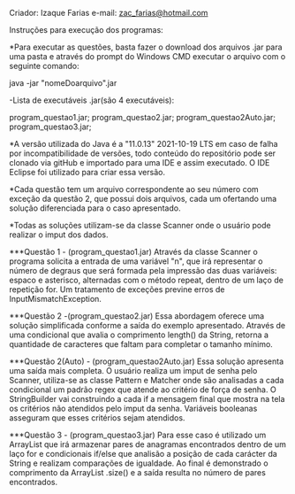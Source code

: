 Criador: Izaque Farias
e-mail: zac_farias@hotmail.com

Instruções para execução dos programas:

*Para executar as questões, basta fazer o download dos arquivos .jar para uma pasta e através do prompt do Windows CMD executar o arquivo com o seguinte comando:

java -jar "nomeDoarquivo".jar 

-Lista de executáveis .jar(são 4 executáveis):

program_questao1.jar;
program_questao2.jar;
program_questao2Auto.jar;
program_questao3.jar;

*A versão utilizada do Java é a "11.0.13" 2021-10-19 LTS
em caso de falha por incompatibilidade de versões, todo conteúdo do repositório pode ser clonado via gitHub e importado para uma IDE e assim executado. O IDE Eclipse foi utilizado para criar essa versão.


*Cada questão tem um arquivo correspondente ao seu número com exceção da questão 2, que possui dois arquivos, cada um ofertando uma solução diferenciada para o caso apresentado.

*Todas as soluções utilizam-se da classe Scanner onde o usuário pode realizar o imput dos dados.

***Questão 1 - (program_questao1.jar)
Através da classe Scanner o programa solicita a entrada de uma variável "n", que irá representar o número de degraus que será formada pela impressão das duas variáveis: espaco e asterisco, alternadas com o método repeat, dentro de um laço de repetição for. Um tratamento de exceções previne erros de InputMismatchException.


***Questão 2 -(program_questao2.jar)
Essa abordagem oferece uma solução simplificada conforme a saída do exemplo apresentado. Através de uma condicional que avalia o comprimento length() da String, retorna a quantidade de caracteres que faltam para completar o tamanho mínimo.

***Questão 2(Auto) - (program_questao2Auto.jar)
Essa solução apresenta uma saída mais completa. O usuário realiza um imput de senha pelo Scanner, utiliza-se as classe Pattern e Matcher onde são analisadas a cada condicional um padrão regex que atende ao critério de força de senha. O StringBuilder vai construindo a cada if a mensagem final que mostra na tela os critérios não atendidos pelo imput da senha. Variáveis booleanas asseguram que esses critérios sejam atendidos.

***Questão 3 - (program_questao3.jar)
Para esse caso é utilizado um ArrayList que irá armazenar pares de anagramas encontrados dentro de um laço for e condicionais if/else que analisão a posição de cada carácter da String e realizam comparações de igualdade. Ao final é demonstrado o comprimento da ArrayList .size() e a saída resulta no número de pares encontrados.


